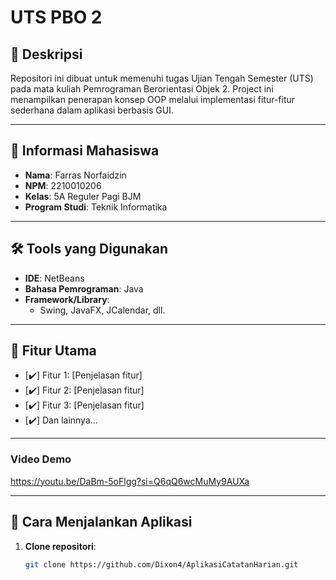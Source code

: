 # **UTS PBO 2**

## 📄 **Deskripsi**
Repositori ini dibuat untuk memenuhi tugas Ujian Tengah Semester (UTS) pada mata kuliah Pemrograman Berorientasi Objek 2. Project ini menampilkan penerapan konsep OOP melalui implementasi fitur-fitur sederhana dalam aplikasi berbasis GUI.

---

## 📌 **Informasi Mahasiswa**
- **Nama**: Farras Norfaidzin
- **NPM**: 2210010206
- **Kelas**: 5A Reguler Pagi BJM
- **Program Studi**: Teknik Informatika

---

## 🛠️ **Tools yang Digunakan**
- **IDE**: NetBeans
- **Bahasa Pemrograman**: Java
- **Framework/Library**:
  - Swing, JavaFX, JCalendar, dll.
---

## 📂 **Fitur Utama**
- [✔️] Fitur 1: [Penjelasan fitur]
- [✔️] Fitur 2: [Penjelasan fitur]
- [✔️] Fitur 3: [Penjelasan fitur]
- [✔️] Dan lainnya...

---

### **Video Demo**
https://youtu.be/DaBm-5oFlgg?si=Q6qQ6wcMuMy9AUXa

---

## 🚀 **Cara Menjalankan Aplikasi**
1. **Clone repositori**:
   ```bash
   git clone https://github.com/Dixon4/AplikasiCatatanHarian.git
